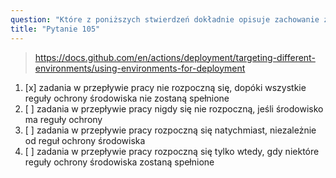 ```yaml
---
question: "Które z poniższych stwierdzeń dokładnie opisuje zachowanie zadań w przepływie pracy odwołujących się do reguł ochrony środowiska?"
title: "Pytanie 105"
---
```


> https://docs.github.com/en/actions/deployment/targeting-different-environments/using-environments-for-deployment
1. [x] zadania w przepływie pracy nie rozpoczną się, dopóki wszystkie reguły ochrony środowiska nie zostaną spełnione
1. [ ] zadania w przepływie pracy nigdy się nie rozpoczną, jeśli środowisko ma reguły ochrony
1. [ ] zadania w przepływie pracy rozpoczną się natychmiast, niezależnie od reguł ochrony środowiska
1. [ ] zadania w przepływie pracy rozpoczną się tylko wtedy, gdy niektóre reguły ochrony środowiska zostaną spełnione
